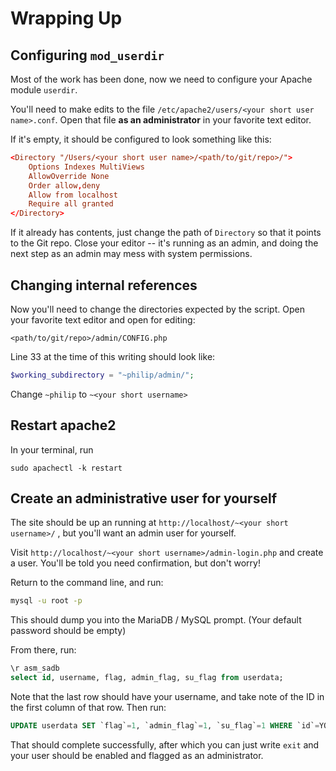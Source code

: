 # Wrapping Up

## Configuring `mod_userdir`

Most of the work has been done, now we need to configure your Apache module `userdir`.

You'll need to make edits to the file `/etc/apache2/users/<your short user name>.conf`. Open that file **as an administrator** in your favorite text editor.

If it's empty, it should be configured to look something like this:

```conf
<Directory "/Users/<your short user name>/<path/to/git/repo>/">
    Options Indexes MultiViews
    AllowOverride None
    Order allow,deny
    Allow from localhost
    Require all granted
</Directory>
```

If it already has contents, just change the path of `Directory` so that it points to the Git repo. Close your editor -- it's running as an admin, and doing the next step as an admin may mess with system permissions.

## Changing internal references

Now you'll need to change the directories expected by the script. Open your favorite text editor and open for editing:

`<path/to/git/repo>/admin/CONFIG.php`

Line 33 at the time of this writing should look like:

```php
$working_subdirectory = "~philip/admin/";
```

Change `~philip` to `~<your short username>`

## Restart apache2

In your terminal, run


```
sudo apachectl -k restart
```

## Create an administrative user for yourself


The site should be up an running at `http://localhost/~<your short username>/` , but you'll want an admin user for yourself.

Visit `http://localhost/~<your short username>/admin-login.php` and create a user. You'll be told you need confirmation, but don't worry!


Return to the command line, and run:

```sh
mysql -u root -p
```

This should dump you into the MariaDB / MySQL prompt. (Your default password should be empty)

From there, run:

```sql
\r asm_sadb
select id, username, flag, admin_flag, su_flag from userdata;
```

Note that the last row should have your username, and take note of the ID in the first column of that row. Then run:

```sql
UPDATE userdata SET `flag`=1, `admin_flag`=1, `su_flag`=1 WHERE `id`=YOUR_USER_ID_NUMBER;
```

That should complete successfully, after which you can just write `exit` and your user should be enabled and flagged as an administrator.
